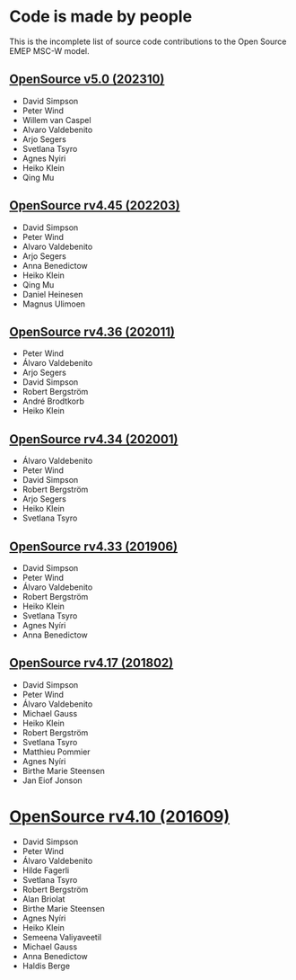 # Code is made by people

This is the incomplete list of source code contributions to the Open Source EMEP MSC-W model.

## [OpenSource v5.0 (202310)](https://github.com/metno/emep-ctm/releases/tag/5.0)
    
- David Simpson
- Peter Wind
- Willem van Caspel
- Alvaro Valdebenito
- Arjo Segers
- Svetlana Tsyro
- Agnes Nyiri
- Heiko Klein
- Qing Mu

## [OpenSource rv4.45 (202203)](https://github.com/metno/emep-ctm/releases/tag/rv4_45)

- David Simpson
- Peter Wind
- Alvaro Valdebenito
- Arjo Segers
- Anna Benedictow
- Heiko Klein
- Qing Mu
- Daniel Heinesen
- Magnus Ulimoen

## [OpenSource rv4.36 (202011)](https://github.com/metno/emep-ctm/releases/tag/rv4_36)

-  Peter Wind
-  Álvaro Valdebenito
-  Arjo Segers
-  David Simpson
-  Robert Bergström
-  André Brodtkorb
-  Heiko Klein

## [OpenSource rv4.34 (202001)](https://github.com/metno/emep-ctm/releases/tag/rv4_34)

- Álvaro Valdebenito
- Peter Wind
- David Simpson
- Robert Bergström
- Arjo Segers
- Heiko Klein
- Svetlana Tsyro

## [OpenSource rv4.33 (201906)](https://github.com/metno/emep-ctm/releases/tag/rv4_33)

- David Simpson
- Peter Wind
- Álvaro Valdebenito
- Robert Bergström
- Heiko Klein
- Svetlana Tsyro
- Agnes Nyíri
- Anna Benedictow

## [OpenSource rv4.17 (201802)](https://github.com/metno/emep-ctm/releases/tag/rv4_17)

-  David Simpson
-  Peter Wind
-  Álvaro Valdebenito
-  Michael Gauss
-  Heiko Klein
-  Robert Bergström
-  Svetlana Tsyro
-  Matthieu Pommier
-  Agnes Nyíri
-  Birthe Marie Steensen
-  Jan Eiof Jonson

# [OpenSource rv4.10 (201609)](https://github.com/metno/emep-ctm/releases/tag/rv4_33)

-  David Simpson
-  Peter Wind
-  Álvaro Valdebenito
-  Hilde Fagerli
-  Svetlana Tsyro
-  Robert Bergström
-  Alan Briolat
-  Birthe Marie Steensen
-  Agnes Nyíri
-  Heiko Klein
-  Semeena Valiyaveetil
-  Michael Gauss
-  Anna Benedictow
-  Haldis Berge